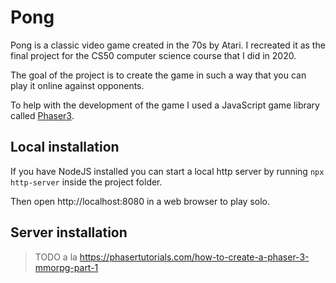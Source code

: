 Pong
===

Pong is a classic video game created in the 70s by Atari. I recreated it as the final project for the CS50 computer science course that I did in 2020.

The goal of the project is to create the game in such a way that you can play it online against opponents.

To help with the development of the game I used a JavaScript game library called [Phaser3](https://phaser.io/).


Local installation
---
If you have NodeJS installed you can start a local http server by running `npx http-server` inside the project folder.

Then open http://localhost:8080 in a web browser to play solo.


Server installation
---
>TODO a la https://phasertutorials.com/how-to-create-a-phaser-3-mmorpg-part-1